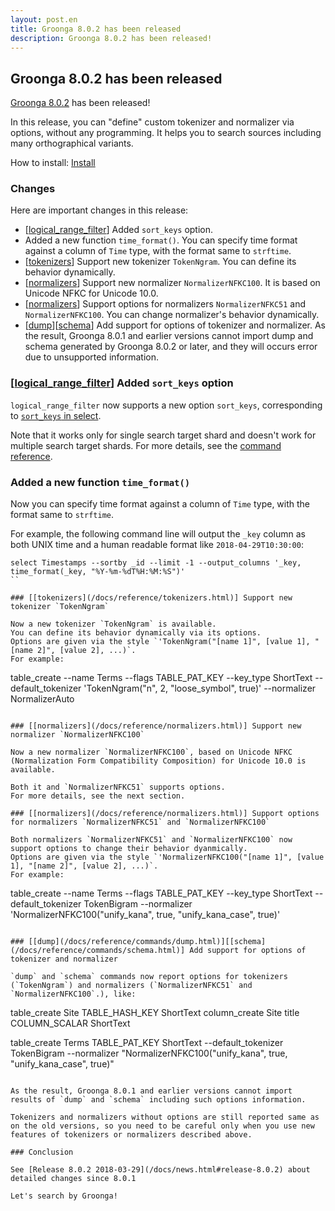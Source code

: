 ```yaml
---
layout: post.en
title: Groonga 8.0.2 has been released
description: Groonga 8.0.2 has been released!
---
```


## Groonga 8.0.2 has been released

[Groonga 8.0.2](/docs/news.html#release-8.0.2) has been released!

In this release, you can "define" custom tokenizer and normalizer via options, without any programming. It helps you to search sources including many orthographical variants.

How to install: [Install](/docs/install.html)

### Changes

Here are important changes in this release:

  * [[logical_range_filter](/docs/reference/commands/logical_range_filter.html)] Added `sort_keys` option.
  * Added a new function `time_format()`. You can specify time format against a column of `Time` type, with the format same to `strftime`.
  * [[tokenizers](/docs/reference/tokenizers.html)] Support new tokenizer `TokenNgram`. You can define its behavior dynamically.
  * [[normalizers](/docs/reference/normalizers.html)] Support new normalizer `NormalizerNFKC100`. It is based on Unicode NFKC for Unicode 10.0.
  * [[normalizers](/docs/reference/normalizers.html)] Support options for normalizers `NormalizerNFKC51` and `NormalizerNFKC100`. You can change normalizer's behavior dynamically.
  * [[dump](/docs/reference/commands/dump.html)][[schema](/docs/reference/commands/schema.html)] Add support for options of tokenizer and normalizer. As the result, Groonga 8.0.1 and earlier versions cannot import dump and schema generated by Groonga 8.0.2 or later, and they will occurs error due to unsupported information.


### [[logical_range_filter](/docs/reference/commands/logical_range_filter.html)] Added `sort_keys` option

`logical_range_filter` now supports a new option `sort_keys`, corresponding to [`sort_keys` in select](/docs/reference/commands/select.html#select-sort-keys).

Note that it works only for single search target shard and doesn't work for multiple search target shards.
For more details, see the [command reference](/docs/reference/commands/logical_range_filter.html#sort-keys).

### Added a new function `time_format()`

Now you can specify time format against a column of `Time` type, with the format same to `strftime`.

For example, the following command line will output the `_key` column as both UNIX time and a human readable format like `2018-04-29T10:30:00`:

```
select Timestamps --sortby _id --limit -1 --output_columns '_key, time_format(_key, "%Y-%m-%dT%H:%M:%S")'
``

### [[tokenizers](/docs/reference/tokenizers.html)] Support new tokenizer `TokenNgram`

Now a new tokenizer `TokenNgram` is available.
You can define its behavior dynamically via its options.
Options are given via the style `'TokenNgram("[name 1]", [value 1], "[name 2]", [value 2], ...)`.
For example:

```
table_create --name Terms --flags TABLE_PAT_KEY --key_type ShortText --default_tokenizer 'TokenNgram("n", 2, "loose_symbol", true)' --normalizer NormalizerAuto
```

### [[normalizers](/docs/reference/normalizers.html)] Support new normalizer `NormalizerNFKC100`

Now a new normalizer `NormalizerNFKC100`, based on Unicode NFKC (Normalization Form Compatibility Composition) for Unicode 10.0 is available.

Both it and `NormalizerNFKC51` supports options.
For more details, see the next section.

### [[normalizers](/docs/reference/normalizers.html)] Support options for normalizers `NormalizerNFKC51` and `NormalizerNFKC100`

Both normalizers `NormalizerNFKC51` and `NormalizerNFKC100` now support options to change their behavior dyanmically.
Options are given via the style `'NormalizerNFKC100("[name 1]", [value 1], "[name 2]", [value 2], ...)`.
For example:

```
table_create --name Terms --flags TABLE_PAT_KEY --key_type ShortText --default_tokenizer TokenBigram --normalizer 'NormalizerNFKC100("unify_kana", true, "unify_kana_case", true)'
```

### [[dump](/docs/reference/commands/dump.html)][[schema](/docs/reference/commands/schema.html)] Add support for options of tokenizer and normalizer

`dump` and `schema` commands now report options for tokenizers (`TokenNgram`) and normalizers (`NormalizerNFKC51` and `NormalizerNFKC100`.), like:

```
table_create Site TABLE_HASH_KEY ShortText
column_create Site title COLUMN_SCALAR ShortText

table_create Terms TABLE_PAT_KEY ShortText --default_tokenizer TokenBigram --normalizer "NormalizerNFKC100(\"unify_kana\", true, \"unify_kana_case\", true)"
```

As the result, Groonga 8.0.1 and earlier versions cannot import results of `dump` and `schema` including such options information.

Tokenizers and normalizers without options are still reported same as on the old versions, so you need to be careful only when you use new features of tokenizers or normalizers described above.

### Conclusion

See [Release 8.0.2 2018-03-29](/docs/news.html#release-8.0.2) about detailed changes since 8.0.1

Let's search by Groonga!
